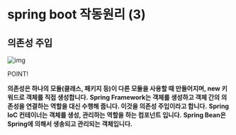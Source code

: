 # spring boot 작동원리 (3)



## 의존성 주입



![img](https://blog.kakaocdn.net/dn/bMoy4S/btrt6udzggS/p74dRSFuNZu2xvHLrn2wk0/img.png)



POINT!

**의존성은 하나의 모듈(클래스, 패키지 등)이 다른 모듈을 사용할 때 만들어지며, new 키워드로 객체를 직접 생성합니다.**
**Spring Framework는 객체를 생성하고 객체 간의 의존성을 연결하는 역할을 대신 수행해 줍니다. 이것을 의존성 주입이라고 합니다.**
**Spring IoC 컨테이너는 객체를 생성, 관리하는 역할을 하는 컴포넌트 입니다.**
**Spring Bean은 Spring에 의해서 생송되고 관리되는 객체입니다.**